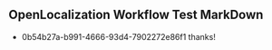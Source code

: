 ## OpenLocalization Workflow Test MarkDown
* 0b54b27a-b991-4666-93d4-7902272e86f1 
thanks!<!--HONumber=Feb16_HO4-->

